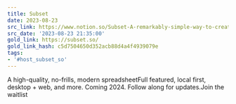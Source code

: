 ```yaml
---
title: Subset
date: 2023-08-23
src_link: https://www.notion.so/Subset-A-remarkably-simple-way-to-create-a-spreadsheet-d4e09611367c46bdb46be86e4c7001e8
src_date: '2023-08-23 21:35:00'
gold_link: https://subset.so/
gold_link_hash: c5d7504650d352acb88d4a4f4939079e
tags:
- '#host_subset_so'
---
```


A high-quality, no-frills, modern spreadsheetFull featured, local first, desktop + web, and more. Coming 2024. Follow along for updates.Join the waitlist